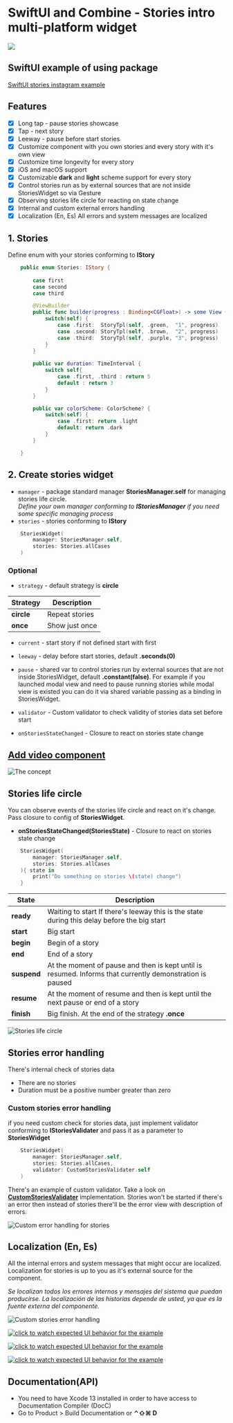 # SwiftUI and Combine - Stories intro multi-platform widget

[![](https://img.shields.io/endpoint?url=https%3A%2F%2Fswiftpackageindex.com%2Fapi%2Fpackages%2Figor11191708%2Fd3-stories-instagram%2Fbadge%3Ftype%3Dplatforms)](https://swiftpackageindex.com/igor11191708/d3-stories-instagram)

## SwiftUI example of using package
[SwiftUI stories instagram example](https://github.com/The-Igor/d3-stories-instagram-example)

 ## Features
- [x] Long tap - pause stories showcase
- [x] Tap - next story
- [x] Leeway - pause before start stories
- [x] Customize component with you own stories and every story with it's own view
- [x] Customize time longevity for every story
- [x] iOS and macOS support
- [x] Customizable **dark** and **light** scheme support for every story
- [x] Control stories run as by external sources that are not inside StoriesWidget so via Gesture
- [x] Observing stories life circle for reacting on state change
- [x] Internal and custom external errors handling
- [x] Localization (En, Es) All errors and system messages are localized

## 1. Stories
Define enum with your stories conforming to **IStory**

```swift
    public enum Stories: IStory {
          
        case first
        case second
        case third

        @ViewBuilder
        public func builder(progress : Binding<CGFloat>) -> some View {
            switch(self) {
                case .first:  StoryTpl(self, .green,  "1", progress)
                case .second: StoryTpl(self, .brown,  "2", progress)
                case .third:  StoryTpl(self, .purple, "3", progress)
            }
        }
        
        public var duration: TimeInterval {
            switch self{
                case .first, .third : return 5
                default : return 3
            }
        }

        public var colorScheme: ColorScheme? {
            switch(self) {
                case .first: return .light
                default: return .dark
            }
        }

    }
```

## 2. Create stories widget

* `manager` - package standard manager **StoriesManager.self** for managing stories life circle. <br/>*Define your own manager conforming to **IStoriesManager** if you need some specific managing process*
* `stories` - stories conforming to **IStory**

```Swift 
    StoriesWidget(
        manager: StoriesManager.self,
        stories: Stories.allCases
    )
```

### Optional

* `strategy` - default strategy is **circle**

| Strategy | Description |
| --- | --- |
|**circle**| Repeat stories |
|**once**| Show just once |


* `current` - start story if not defined start with first

* `leeway` - delay before start stories, default **.seconds(0)**

* `pause` - shared var to control stories run by external sources that are not inside StoriesWidget, default **.constant(false)**. For example if you launched modal view and need to pause running stories while modal view is existed you can do it via shared variable passing as a binding in StoriesWidget.
* `validator` - Custom validator to check validity of stories data set before start
* `onStoriesStateChanged` - Closure to react on stories state change

## [Add video component](https://github.com/The-Igor/swiftui-loop-videoplayer-example)

![The concept](https://github.com/The-Igor/swiftui-loop-videoplayer-example/blob/main/swiftui-loop-videoplayer-example/img/swiftui_video_player.gif) 

## Stories life circle
You can observe events of the stories life circle and react on it's change. Pass closure to config of **StoriesWidget**.<br>
- **onStoriesStateChanged(**StoriesState**)** - Closure to react on stories state change

``` swift
    StoriesWidget(
        manager: StoriesManager.self,
        stories: Stories.allCases                    
    ){ state in
        print("Do something on stories \(state) change")
    }
```

| State | Description |
| --- | --- |
|**ready**| Waiting to start If there's leeway this is the state during this delay before the big start |
|**start**| Big start |
|**begin**| Begin of a story |
|**end**| End of a story |
|**suspend**| At the moment of pause and then is kept until is resumed. Informs that currently demonstration is paused |
|**resume**| At the moment of resume and then is kept until the next pause or end of a story |
|**finish**| Big finish. At the end of the strategy **.once** |

![Stories life circle](https://github.com/The-Igor/d3-stories-instagram/blob/main/img/stories_state.png)

## Stories error handling
There's internal check of stories data
- There are no stories
- Duration must be a positive number greater than zero

### Custom stories error handling

if you need custom check for stories data, just implement validator conforming to **IStoriesValidater** and pass it as a parameter to **StoriesWidget**

```Swift 
    StoriesWidget(
        manager: StoriesManager.self,
        stories: Stories.allCases,
        validator: CustomStoriesValidater.self
    )
```
There's an example of custom validator. Take a look on
[**CustomStoriesValidater**](https://github.com/The-Igor/d3-stories-instagram/blob/main/Sources/d3-stories-instagram/example/CustomStoriesValidater.swift)  implementation. Stories won't be started if there's an error then instead of stories there'll be the error view with description of errors. 

![Custom error handling for stories](https://github.com/The-Igor/d3-stories-instagram/blob/main/img/errors_handling.png)

## Localization (En, Es)
All the internal errors and system messages that might occur are localized. Localization for stories is up to you as it's external source for the component.

*Se localizan todos los errores internos y mensajes del sistema que puedan producirse. La localización de las historias depende de usted, ya que es la fuente externa del componente.*

![Custom stories error handling](https://github.com/The-Igor/d3-stories-instagram/blob/main/img/localization.png)


[![click to watch expected UI behavior for the example](https://github.com/The-Igor/d3-stories-instagram/blob/main/img/img_01.gif)](https://youtu.be/GW01UyqzaeE)

[![click to watch expected UI behavior for the example](https://github.com/The-Igor/d3-stories-instagram/blob/main/img/img_08.gif)](https://youtu.be/GW01UyqzaeE)

[![click to watch expected UI behavior for the example](https://github.com/The-Igor/d3-stories-instagram/blob/main/img/img_03.png)](https://youtu.be/GW01UyqzaeE)

## Documentation(API)
- You need to have Xcode 13 installed in order to have access to Documentation Compiler (DocC)
- Go to Product > Build Documentation or **⌃⇧⌘ D**
